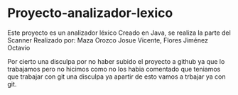 # Proyecto-analizador-lexico
Este proyecto es un analizador léxico
Creado en Java, se realiza la parte del Scanner
Realizado por:
Maza Orozco Josue Vicente, 
Flores Jiménez Octavio


Por cierto una disculpa por no haber subido el proyecto a github ya que lo trabajamos pero no hicimos como no los habia comentado que teniamos que trabajar con git una disculpa ya apartir de esto vamos a trbajar ya con git. 
